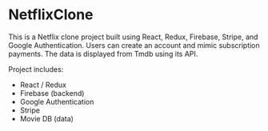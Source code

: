 # NetflixClone

This is a Netflix clone project built using React, Redux, Firebase, Stripe, and Google Authentication. Users can create an account and mimic subscription payments. The data is displayed from Tmdb using its API.

Project includes:

- React / Redux
- Firebase (backend)
- Google Authentication
- Stripe
- Movie DB (data)
